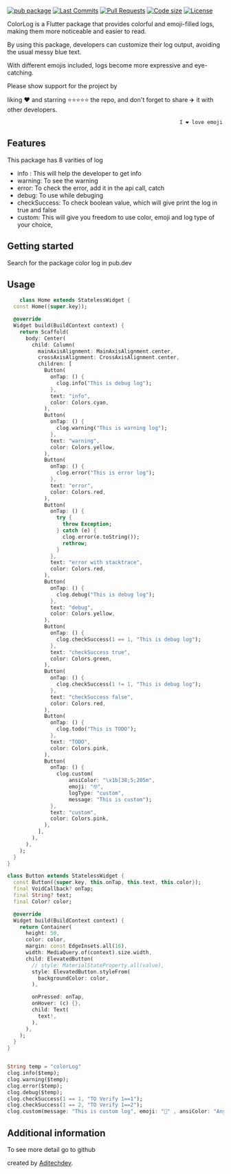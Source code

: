 <!--
This README describes the package. If you publish this package to pub.dev,
this README's contents appear on the landing page for your package.

For information about how to write a good package README, see the guide for
[writing package pages](https://dart.dev/guides/libraries/writing-package-pages).

For general information about developing packages, see the Dart guide for
[creating packages](https://dart.dev/guides/libraries/create-library-packages)
and the Flutter guide for
[developing packages and plugins](https://flutter.dev/developing-packages).
-->

[![pub package](https://img.shields.io/pub/v/color_log.svg?logo=dart&logoColor=00b9fc)](https://pub.dev/packages/color_log)
[![Last Commits](https://img.shields.io/github/last-commit/aditechdev/color_log?logo=git&logoColor=white)](https://github.com/aditechdev/color_log/commits/main)
[![Pull Requests](https://img.shields.io/github/issues-pr/aditechdev/color_log?logo=github&logoColor=white)](https://github.com/aditechdev/color_log/pulls)
[![Code size](https://img.shields.io/github/languages/code-size/aditechdev/color_log?logo=github&logoColor=white)](https://github.com/aditechdev/color_log)
[![License](https://img.shields.io/github/license/aditechdev/color_log?logo=open-source-initiative&logoColor=green)](https://github.com/aditechdev/color_log/blob/main/LICENSE)

<!-- [![CI](https://img.shields.io/github/actions/workflow/status/Bungeefan/logger/dart.yml?branch=master&logo=github-actions&logoColor=white)](https://github.com/Bungeefan/logger/actions) -->

ColorLog is a Flutter package that provides colorful and emoji-filled logs, making them more noticeable and easier to read.

By using this package, developers can customize their log output, avoiding the usual messy blue text.

With different emojis included, logs become more expressive and eye-catching. 

Please show support for the project by 

liking ❤️ and starring ⭐⭐⭐⭐⭐ the repo, and don't forget to share ✈️ it with other developers.
                                                                           
                                                            I ❤️ love emoji



## Features

This package has 8 varities of log
- info : This will help the developer to get info
- warning: To see the warning
- error: To check the error, add it in the api call, catch
- debug: To use while debuging
- checkSuccess: To check boolean value, which will give print the log in true and false
- custom: This will give you freedom to use color, emoji and log type of your choice, 

## Getting started

Search for the package color log in pub.dev

## Usage

```dart
    class Home extends StatelessWidget {
  const Home({super.key});

  @override
  Widget build(BuildContext context) {
    return Scaffold(
      body: Center(
        child: Column(
          mainAxisAlignment: MainAxisAlignment.center,
          crossAxisAlignment: CrossAxisAlignment.center,
          children: [
            Button(
              onTap: () {
                clog.info("This is debug log");
              },
              text: "info",
              color: Colors.cyan,
            ),
            Button(
              onTap: () {
                clog.warning("This is warning log");
              },
              text: "warning",
              color: Colors.yellow,
            ),
            Button(
              onTap: () {
                clog.error("This is error log");
              },
              text: "error",
              color: Colors.red,
            ),
            Button(
              onTap: () {
                try {
                  throw Exception;
                } catch (e) {
                  clog.error(e.toString());
                  rethrow;
                }
              },
              text: "error with stacktrace",
              color: Colors.red,
            ),
            Button(
              onTap: () {
                clog.debug("This is debug log");
              },
              text: "debug",
              color: Colors.yellow,
            ),
            Button(
              onTap: () {
                clog.checkSuccess(1 == 1, "This is debug log");
              },
              text: "checkSuccess true",
              color: Colors.green,
            ),
            Button(
              onTap: () {
                clog.checkSuccess(1 != 1, "This is debug log");
              },
              text: "checkSuccess false",
              color: Colors.red,
            ),
            Button(
              onTap: () {
                clog.todo("This is TODO");
              },
              text: "TODO",
              color: Colors.pink,
            ),
            Button(
              onTap: () {
                clog.custom(
                    ansiColor: "\x1b[38;5;205m",
                    emoji: "🤓",
                    logType: "custom",
                    message: "This is custom");
              },
              text: "custom",
              color: Colors.pink,
            ),
          ],
        ),
      ),
    );
  }
}

class Button extends StatelessWidget {
  const Button({super.key, this.onTap, this.text, this.color});
  final VoidCallback? onTap;
  final String? text;
  final Color? color;

  @override
  Widget build(BuildContext context) {
    return Container(
      height: 50,
      color: color,
      margin: const EdgeInsets.all(16),
      width: MediaQuery.of(context).size.width,
      child: ElevatedButton(
        // style: MaterialStateProperty.all(value),
        style: ElevatedButton.styleFrom(
          backgroundColor: color,
        ),

        onPressed: onTap,
        onHover: (c) {},
        child: Text(
          text!,
        ),
      ),
    );
  }
}



```



```dart
String temp = "colorLog"
clog.info($temp);
clog.warning($temp);
clog.error($temp);
clog.debug($temp);
clog.checkSuccess(1 == 1, "TO Verify 1==1");
clog.checkSuccess(1 == 2, "TO Verify 1==2");
clog.custom(message: "This is custom log", emoji: "🍃" , ansiColor: "Any ANSI color", logType: "custom");


```

## Additional information

To see more detail go to github

created by [Aditechdev](https://github.com/aditechdev).
